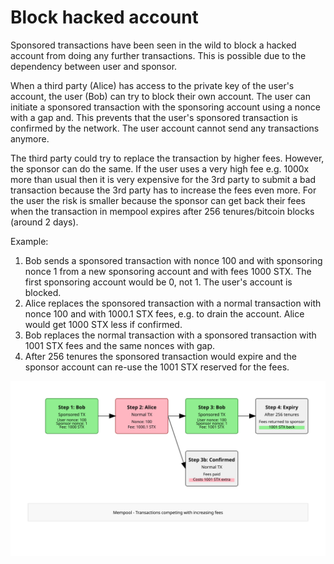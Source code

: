 # Block hacked account

Sponsored transactions have been seen in the wild to block a hacked account from doing any further transactions. This is possible due to the dependency between user and sponsor.

When a third party (Alice) has access to the private key of the user's account, the user (Bob) can try to block their own account. The user can initiate a sponsored transaction with the sponsoring account using a nonce with a gap and. This prevents that the user's sponsored transaction is confirmed by the network. The user account cannot send any transactions anymore.

The third party could try to replace the transaction by higher fees. However, the sponsor can do the same. If the user uses a very high fee e.g. 1000x more than usual then it is very expensive for the 3rd party to submit a bad transaction because the 3rd party has to increase the fees even more. For the user the risk is smaller because the sponsor can get back their fees when the transaction in mempool expires after 256 tenures/bitcoin blocks (around 2 days).

Example:

1. Bob sends a sponsored transaction with nonce 100 and with sponsoring nonce 1 from a new sponsoring account and with fees 1000 STX. The first sponsoring account would be 0, not 1. The user's account is blocked.
2. Alice replaces the sponsored transaction with a normal transaction with nonce 100 and with 1000.1 STX fees, e.g. to drain the account. Alice would get 1000 STX less if confirmed.
3. Bob replaces the normal transaction with a sponsored transaction with 1001 STX fees and the same nonces with gap.
4. After 256 tenures the sponsored transaction would expire and the sponsor account can re-use the 1001 STX reserved for the fees.

![Example](block-diagram.svg)
